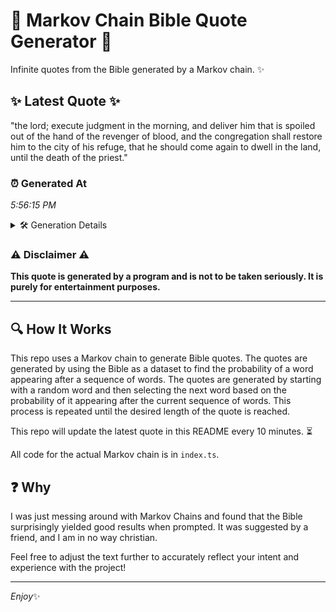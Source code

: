 # 📖 Markov Chain Bible Quote Generator 📖

Infinite quotes from the Bible generated by a Markov chain. ✨

## ✨ Latest Quote ✨
"the lord; execute judgment in the morning, and deliver him that is spoiled out of the hand of the revenger of blood, and the congregation shall restore him to the city of his refuge, that he should come again to dwell in the land, until the death of the priest."

### ⏰ Generated At
*5:56:15 PM*

<details>
    <summary>🛠️ Generation Details</summary>
    <p>
        <strong>🌱 Seed:</strong> the<br>
        <strong>🔄 Iterations:</strong> 49<br>
        <strong>📜 Context History:</strong><br>[ the ]: lord;<br>[ the, lord; ]: execute<br>[ the, lord;, execute ]: judgment<br>[ the, lord;, execute, judgment ]: in<br>[ the, lord;, execute, judgment, in ]: the<br>[ the, lord;, execute, judgment, in, the ]: morning,<br>[ lord;, execute, judgment, in, the, morning, ]: and<br>[ execute, judgment, in, the, morning,, and ]: deliver<br>[ judgment, in, the, morning,, and, deliver ]: him<br>[ in, the, morning,, and, deliver, him ]: that<br>[ the, morning,, and, deliver, him, that ]: is<br>[ morning,, and, deliver, him, that, is ]: spoiled<br>[ and, deliver, him, that, is, spoiled ]: out<br>[ deliver, him, that, is, spoiled, out ]: of<br>[ him, that, is, spoiled, out, of ]: the<br>[ that, is, spoiled, out, of, the ]: hand<br>[ is, spoiled, out, of, the, hand ]: of<br>[ spoiled, out, of, the, hand, of ]: the<br>[ out, of, the, hand, of, the ]: revenger<br>[ of, the, hand, of, the, revenger ]: of<br>[ the, hand, of, the, revenger, of ]: blood,<br>[ hand, of, the, revenger, of, blood, ]: and<br>[ of, the, revenger, of, blood,, and ]: the<br>[ the, revenger, of, blood,, and, the ]: congregation<br>[ revenger, of, blood,, and, the, congregation ]: shall<br>[ of, blood,, and, the, congregation, shall ]: restore<br>[ blood,, and, the, congregation, shall, restore ]: him<br>[ and, the, congregation, shall, restore, him ]: to<br>[ the, congregation, shall, restore, him, to ]: the<br>[ congregation, shall, restore, him, to, the ]: city<br>[ shall, restore, him, to, the, city ]: of<br>[ restore, him, to, the, city, of ]: his<br>[ him, to, the, city, of, his ]: refuge,<br>[ to, the, city, of, his, refuge, ]: that<br>[ the, city, of, his, refuge,, that ]: he<br>[ city, of, his, refuge,, that, he ]: should<br>[ of, his, refuge,, that, he, should ]: come<br>[ his, refuge,, that, he, should, come ]: again<br>[ refuge,, that, he, should, come, again ]: to<br>[ that, he, should, come, again, to ]: dwell<br>[ he, should, come, again, to, dwell ]: in<br>[ should, come, again, to, dwell, in ]: the<br>[ come, again, to, dwell, in, the ]: land,<br>[ again, to, dwell, in, the, land, ]: until<br>[ to, dwell, in, the, land,, until ]: the<br>[ dwell, in, the, land,, until, the ]: death<br>[ in, the, land,, until, the, death ]: of<br>[ the, land,, until, the, death, of ]: the<br>[ land,, until, the, death, of, the ]: priest.<br>
    </p>
</details>

### ⚠️ Disclaimer ⚠️
**This quote is generated by a program and is not to be taken seriously. It is purely for entertainment purposes.**

---

## 🔍 How It Works

This repo uses a Markov chain to generate Bible quotes. The quotes are generated by using the Bible as a dataset to find the probability of a word appearing after a sequence of words. The quotes are generated by starting with a random word and then selecting the next word based on the probability of it appearing after the current sequence of words. This process is repeated until the desired length of the quote is reached.

This repo will update the latest quote in this README every 10 minutes. ⏳

All code for the actual Markov chain is in `index.ts`.

## ❓ Why

I was just messing around with Markov Chains and found that the Bible surprisingly yielded good results when prompted. 
It was suggested by a friend, and I am in no way christian.

Feel free to adjust the text further to accurately reflect your intent and experience with the project!

---

*Enjoy*✨
